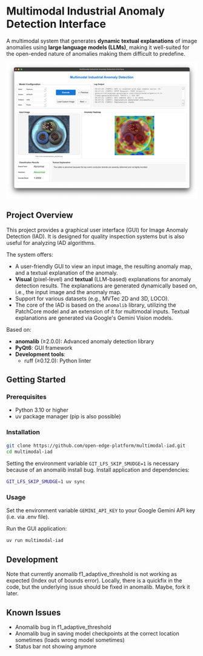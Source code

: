 # Multimodal Industrial Anomaly Detection Interface

A multimodal system that generates **dynamic textual explanations** of image anomalies using **large language models (LLMs)**, making it well-suited for the open-ended nature of anomalies making them difficult to predefine.

![Screenshot](./screenshot.png)


## Project Overview
This project provides a graphical user interface (GUI) for Image Anomaly Detection (IAD). It is designed for quality inspection systems but is also useful for analyzing IAD algorithms.

The system offers:
- A user-friendly GUI to view an input image, the resulting anomaly map, and a textual explanation of the anomaly.
- **Visual** (pixel-level) and **textual** (LLM-based) explanations for anomaly detection results. The explanations are generated dynamically based on, i.e., the input image and the anomaly map.
- Support for various datasets (e.g., MVTec 2D and 3D, LOCO).
- The core of the IAD is based on the `anomalib` library, utilizing the PatchCore model and an extension of it for multimodal inputs. Textual explanations are generated via Google's Gemini Vision models.

Based on:
- **anomalib** (≥2.0.0): Advanced anomaly detection library
- **PyQt6**: GUI framework
- **Development tools**:
  - ruff (≥0.12.0): Python linter


## Getting Started

### Prerequisites

- Python 3.10 or higher
- uv package manager (pip is also possible)

### Installation
```bash
git clone https://github.com/open-edge-platform/multimodal-iad.git
cd multimodal-iad
```

Setting the environment variable `GIT_LFS_SKIP_SMUDGE=1` is necessary because of an anomalib install bug.
Install application and dependencies:
```bash
GIT_LFS_SKIP_SMUDGE=1 uv sync
```

### Usage
Set the environment variable `GEMINI_API_KEY` to your Google Gemini API key (i.e. via .env file).

Run the GUI application:
```bash
uv run multimodal-iad
```

## Development
Note that currently anomalib f1_adaptive_threshold is not working as expected (Index out of bounds error).
Locally, there is a quickfix in the code, but the underlying issue should be fixed in anomalib.
Maybe, fork it later.


## Known Issues
- Anomalib bug in f1_adaptive_threshold
- Anomalib bug in saving model checkpoints at the correct location sometimes (loads wrong model sometimes)
- Status bar not showing anymore
